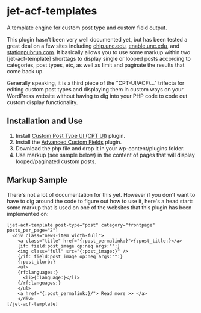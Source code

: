 # jet-acf-templates

A template engine for custom post type and custom field output.

  This plugin hasn't been very well documented yet, but has been tested a great deal on a few sites including [chip.unc.edu](https:chip.unc.edu), [enable.unc.edu](https://enable.unc.edu), and [stationpubrun.com](https://stationpubrun.com). It basically allows you to use some markup within two \[jet-acf-template\] shorttags to display single or looped posts according to categories, post types, etc, as well as limit and paginate the results that come back up.

Generally speaking, it is a third piece of the "CPT-UI/ACF/..." trifecta for editing custom post types and displaying them in custom ways on your WordPress website without having to dig into your PHP code to code out custom display functionality.

## Installation and Use

1. Install [Custom Post Type UI (CPT UI)](https://wordpress.org/plugins/custom-post-type-ui/) plugin.
1. Install the [Advanced Custom Fields](https://www.advancedcustomfields.com/) plugin.
1. Download the php file and drop it in your wp-content/plugins folder.
1. Use markup (see sample below) in the content of pages that will display looped/paginated custom posts.

## Markup Sample
There's not a lot of documentation for this yet. However if you don't want to have to dig around the code to figure out how to use it, here's a head start: some markup that is used on one of the websites that this plugin has been implemented on:



```
[jet-acf-template post-type="post" category="frontpage" posts_per_page="2"]
  <div class="news-item width-full">
    <a class="title" href="{:post_permalink:}">{:post_title:}</a>
    {if: field:post_image op:neq args:"":}
    <img class="full" src="{:post_image:}" />
    {/if: field:post_image op:neq args:"":}
    {:post_blurb:}
    <ul>
    {rf:languages:}
      <li>{:language:}</li>
    {/rf:languages:}
    </ul>
    <a href="{:post_permalink:}/"> Read more >> </a>
    </div>
[/jet-acf-template]
```

